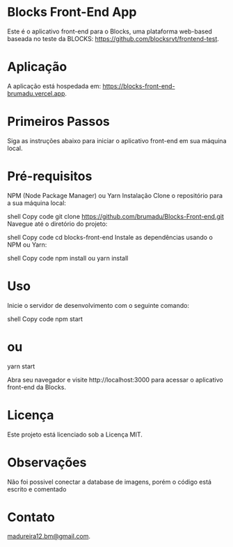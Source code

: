 # Blocks Front-End App
Este é o aplicativo front-end para o Blocks, uma plataforma web-based baseada no teste da BLOCKS:
https://github.com/blocksrvt/frontend-test.

# Aplicação
A aplicação está hospedada em:
https://blocks-front-end-brumadu.vercel.app.

# Primeiros Passos
Siga as instruções abaixo para iniciar o aplicativo front-end em sua máquina local.

# Pré-requisitos
NPM (Node Package Manager) ou Yarn
Instalação
Clone o repositório para a sua máquina local:

shell
Copy code
git clone https://github.com/brumadu/Blocks-Front-end.git
Navegue até o diretório do projeto:

shell
Copy code
cd blocks-front-end
Instale as dependências usando o NPM ou Yarn:

shell
Copy code
npm install
ou
yarn install

# Uso
Inicie o servidor de desenvolvimento com o seguinte comando:

shell
Copy code
npm start
# ou
yarn start

Abra seu navegador e visite http://localhost:3000 para acessar o aplicativo front-end da Blocks.

# Licença
Este projeto está licenciado sob a Licença MIT.

# Observações
Não foi possivel conectar a database de imagens, porém o código está escrito e comentado

# Contato
madureira12.bm@gmail.com.

